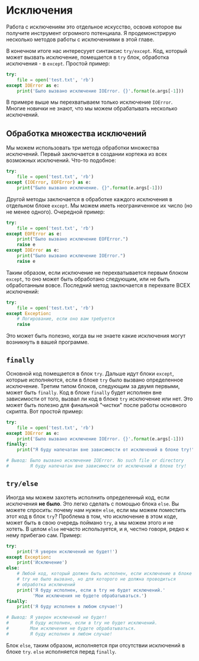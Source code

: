 # Исключения

Работа с исключениям это отдельное искусство, освоив которое вы получите
инструмент огромного потенциала. Я продемонстрирую несколько методов работы с
исключениями в этой главе.

В конечном итоге нас интересуует синтаксис `try/except`. Код, который может
вызвать исключение, помещается в `try` блок, обработка исключения - в
`except`. Простой пример:

```python
try:
    file = open('test.txt', 'rb')
except IOError as e:
    print('Было вызвано исключение IOError. {}'.format(e.args[-1]))
```

В примере выше мы перехватываем только исключение `IOError`. Многие новички не
знают, что мы можем обрабатывать несколько исключений.

## Обработка множества исключений

Мы можем использовать три метода обработки множества исключений. Первый
заключается в создании кортежа из всех возможных исключений. Что-то подобное:

```python
try:
    file = open('test.txt', 'rb')
except (IOError, EOFError) as e:
    print("Было вызвано исключение. {}".format(e.args[-1]))
```

Другой методы заключается в обработке каждого исключения в отдельном блоке
`except`. Мы можем иметь неограниченное их число (но не менее одного).
Очередной пример:

```python
try:
    file = open('test.txt', 'rb')
except EOFError as e:
    print("Было вызвано исключение EOFError.")
    raise e
except IOError as e:
    print("Было вызвано исключение IOError.")
    raise e
```

Таким образом, если исключение не перехватывается первым блоком `except`, то
оно может быть обработано следующим, или не быть обработанным вовсе.
Последний метод заключается в перехвате ВСЕХ исключений:

```python
try:
    file = open('test.txt', 'rb')
except Exception:
    # Логирование, если оно вам требуется
    raise
```

Это может быть полезно, когда вы не знаете какие исключения могут возникнуть
в вашей программе.

## ``finally``

Основной код помещается в блок `try`. Дальше идут блоки `except`, которые
исполняются, если в блоке `try` было вызвано определенное исключение. Третим
типом блоков, следующим за двумя первыми, может быть `finally`. Код в блоке
`finally` будет исполнен вне зависимости от того, вызвал ли код в блоке
`try` исключение или нет. Это может быть полезно для финальной "чистки"
после работы основного скрипта. Вот простой пример:

```python
try:
    file = open('test.txt', 'rb')
except IOError as e:
    print('Было вызвано исключение IOError. {}'.format(e.args[-1]))
finally:
    print("Я буду напечатан вне зависимости от исключений в блоке try!")

# Вывод: Было вызвано исключение IOError. No such file or directory
#        Я буду напечатан вне зависимости от исключений в блоке try!
```

## ``try/else``

Иногда мы можем захотеть исполнить определенный код, если исключения
**не было**. Это легко сделать с помощью блока `else`. Вы можете
спросить: почему нам нужен `else`, если мы можем поместить этот код в блок
`try`? Проблема в том, что исключение в этом коде, может быть в свою очередь
поймано `try`, а мы можем этого и не хотеть. В целом `else` нечасто
используется, и я, честно говоря, редко к нему прибегаю сам. Пример:

```python
try:
    print('Я уверен исключений не будет!')
except Exception:
    print('Исключение')
else:
    # Любой код, который должен быть исполнен, если исключение в блоке
    # try не было вызвано, но для которого не должна проводиться
    # обработка исключений
    print('Я буду исполнен, если в try не будет исключений.'
          'Мои исключения не будете обрабатываться.')
finally:
    print('Я буду исполнен в любом случае!')

# Вывод: Я уверен исключений не будет!
#        Я буду исполнен, если в try не будет исключений.
#        Мои исключения не будете обрабатываться.
#        Я буду исполнен в любом случае!
```

Блок `else`, таким образом, исполняется при отсутствии исключений в блоке
`try`. `else` исполняется перед `finally`.
